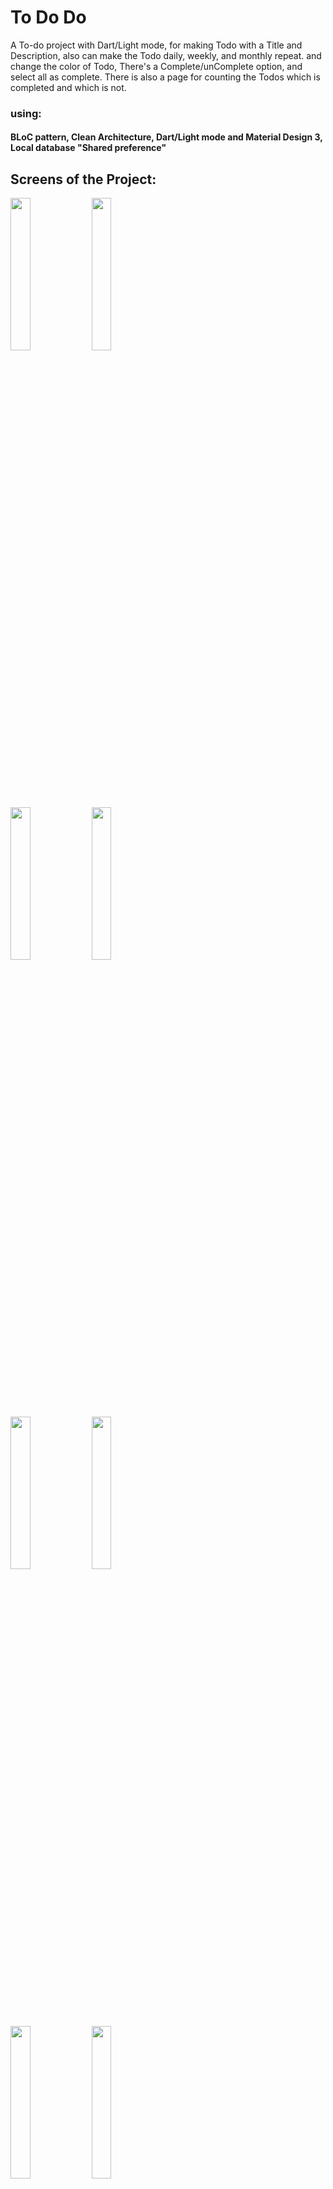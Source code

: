 # To Do Do

A To-do project with Dart/Light mode, for making Todo with a Title and Description, also can make the Todo daily, weekly, and monthly repeat. and change the color of Todo, There's a Complete/unComplete option, and select all as complete. 
There is also a page for counting the Todos which is completed and which is not.

### using:
#### BLoC pattern, Clean Architecture, Dart/Light mode and Material Design 3, Local database "Shared preference"


## Screens of the Project:

<div>
<img src="https://user-images.githubusercontent.com/45398293/216626471-7b95d626-9c26-490f-9530-225dbba491a3.jpg"width="25%" height="25%">
<img src="https://user-images.githubusercontent.com/45398293/216626474-feff25ce-60ef-4060-8726-c899f3020f8b.jpg"width="25%" height="25%">
</div>


<div>
<img src="https://user-images.githubusercontent.com/45398293/216626476-472abf67-e5d0-4ba5-ad1f-ec8d37add7b2.jpg"width="25%" height="25%">
<img src="https://user-images.githubusercontent.com/45398293/216626480-b432399a-caf8-4c3a-b416-4b798531f7cc.jpg"width="25%" height="25%">
</div>

<div>
<img src="https://user-images.githubusercontent.com/45398293/216626484-3a1aac5a-5c27-46ce-ae37-2f9952c07437.jpg"width="25%" height="25%">
<img src="https://user-images.githubusercontent.com/45398293/216626485-a3a40c11-8ebd-4973-b391-6014d0f8d3cf.jpg"width="25%" height="25%">
</div>

<div>
<img src="https://user-images.githubusercontent.com/45398293/216626492-20f2cb3b-cf76-4bce-83f8-454902000ae6.jpg"width="25%" height="25%">
<img src="https://user-images.githubusercontent.com/45398293/216626494-363fefb2-ebf9-464d-a5d1-a9f2f9a1b42f.jpg"width="25%" height="25%">
</div>
